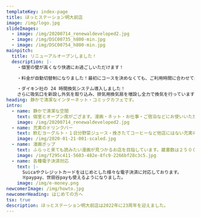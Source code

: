 ```yaml
---
templateKey: index-page
title: ほっとステーション明大前店
image: /img/logo.jpg
slideImages:
  - image: /img/20200714_renewaldeveloped2.jpg
  - image: /img/DSC00735_h800-min.jpg
  - image: /img/DSC00754_h800-min.jpg
mainpitch:
  title: リニューアルオープンしました！
  description: |-
    ・個室の壁が高くなり快適にお過ごしいただけます！

    ・料金が自動切替制になりました！最初にコースを決めなくても、ご利用時間に合わせて最もお得なパック料金が適用されます！

    ・ダイキン社の 24 時間換気システム導入しました！
    さらに吸気口を新設し外気を取り込み、排気用換気扇を増設し全力で換気を行っています！
heading: 静かで清潔なインターネット・コミックカフェです。
intro:
  - name: 静かで清潔な空間
    text: 個室とオープン席がござます。漫画・ネット・お仕事・ご宿泊などにお使いいただけます。
    image: /img/20200714_renewaldeveloped2.jpg
  - name: 充実のドリンクバー
    text: 飲むヨーグルト・１日分野菜ジュース・挽きたてコーヒーなど他店にはない充実のドリンクバーがございます。
    image: /img/2020-01-21-001-scaled.jpg
  - name: 漫画ポップ
    text: ふらっと来ても読みたい漫画が見つかるお店を目指しています。蔵書数は２５０００冊と大手ほどはないですが、店内マンガ棚にはたくさんのスタッフ手作りポップがあり、（多分）日本一漫画を勧めてくる漫画喫茶だと思います。
    image: /img/f295c411-5603-482e-8fc9-2266bf28c3c5.jpg
  - name: 各種電子決済対応
    text: |-
      Suicaやクレジットカードをはじめとした様々な電子決済に対応しております。
      ※paypay、世田谷payも使えるようになりました。
    image: /img/e-money.png
newcomerImage: /img/howto.jpg
newcomerHeading: はじめての方へ
tsx: true
description: ほっとステーション明大前店は2022年に23周年を迎えました。
---
```

